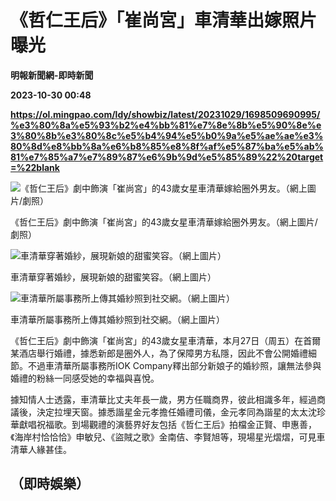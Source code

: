 # 《哲仁王后》「崔尚宮」車清華出嫁照片曝光
**明報新聞網-即時新聞**

**2023-10-30 00:48**

**https://ol.mingpao.com/ldy/showbiz/latest/20231029/1698509690995/%e3%80%8a%e5%93%b2%e4%bb%81%e7%8e%8b%e5%90%8e%e3%80%8b%e3%80%8c%e5%b4%94%e5%b0%9a%e5%ae%ae%e3%80%8d%e8%bb%8a%e6%b8%85%e8%8f%af%e5%87%ba%e5%ab%81%e7%85%a7%e7%89%87%e6%9b%9d%e5%85%89%22%20target=%22blank**

![《哲仁王后》劇中飾演「崔尚宮」的43歲女星車清華嫁給圈外男友。（網上圖片/劇照）](https://fs.mingpao.com/ldy/20231029/s00009/a6a4ba1caaa92c23aac299ef9240a867.jpg)

《哲仁王后》劇中飾演「崔尚宮」的43歲女星車清華嫁給圈外男友。（網上圖片/劇照）

![車清華穿著婚紗，展現新娘的甜蜜笑容。（網上圖片）](https://fs.mingpao.com/ldy/20231029/s00009/a6a5cd05048475821994c9ddc7e6cb4f.jpg)

車清華穿著婚紗，展現新娘的甜蜜笑容。（網上圖片）

![車清華所屬事務所上傳其婚紗照到社交網。（網上圖片）](https://fs.mingpao.com/ldy/20231029/s00009/a6a6c53a0a29df16cce1b8d88c65e142.jpg)

車清華所屬事務所上傳其婚紗照到社交網。（網上圖片）

《哲仁王后》劇中飾演「崔尚宮」的43歲女星車清華，本月27日（周五）在首爾某酒店舉行婚禮，據悉新郎是圈外人，為了保障男方私隱，因此不會公開婚禮細節。不過車清華所屬事務所IOK Company釋出部分新娘子的婚紗照，讓無法參與婚禮的粉絲一同感受她的幸福與喜悅。

據知情人士透露，車清華比丈夫年長一歲，男方任職商界，彼此相識多年，經過商議後，決定拉埋天窗。據悉諧星金元孝擔任婚禮司儀，金元孝同為諧星的太太沈珍華獻唱祝福歌。到場觀禮的演藝界好友包括《哲仁王后》拍檔金正賢、申惠善，《海岸村恰恰恰》申敏兒、《盜賊之歌》金南佶、李賢旭等，現場星光熠熠，可見車清華人緣甚佳。

（即時娛樂）
------